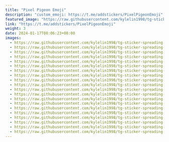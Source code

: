 ```yaml
---
title: "Pixel Pigeon Emoji"
description: "custom_emoji: https://t.me/addstickers/PixelPigeonEmoji"
featured_image: "https://raw.githubusercontent.com/kylelin1998/tg-sticker-spreading-worldwide-images/main/img/b25551e2-6498-4b4a-b403-3d22c8a70c50.jpg"
link: "https://t.me/addstickers/PixelPigeonEmoji"
weight: 3
date: 2024-01-17T08:06:23+08:00
images:
  - https://raw.githubusercontent.com/kylelin1998/tg-sticker-spreading-worldwide-images/main/img/b25551e2-6498-4b4a-b403-3d22c8a70c50.jpg
  - https://raw.githubusercontent.com/kylelin1998/tg-sticker-spreading-worldwide-images/main/img/daf21de8-9242-4063-90d0-ad91a7b030aa.jpg
  - https://raw.githubusercontent.com/kylelin1998/tg-sticker-spreading-worldwide-images/main/img/e07ab4bc-e075-4038-bf67-83532f1329a0.jpg
  - https://raw.githubusercontent.com/kylelin1998/tg-sticker-spreading-worldwide-images/main/img/87d74372-c35e-425d-8e9b-e73455234caa.jpg
  - https://raw.githubusercontent.com/kylelin1998/tg-sticker-spreading-worldwide-images/main/img/2ca0babc-d868-43ee-8abd-99c88dbe5c00.jpg
  - https://raw.githubusercontent.com/kylelin1998/tg-sticker-spreading-worldwide-images/main/img/d3bb3d8a-743b-4e66-91a1-51c4c75034f8.jpg
  - https://raw.githubusercontent.com/kylelin1998/tg-sticker-spreading-worldwide-images/main/img/f28688f1-d695-456b-9120-0eacf148220d.jpg
  - https://raw.githubusercontent.com/kylelin1998/tg-sticker-spreading-worldwide-images/main/img/84425282-3624-4747-83a0-45c41a6d851d.jpg
  - https://raw.githubusercontent.com/kylelin1998/tg-sticker-spreading-worldwide-images/main/img/68d22e54-8b0f-41e5-a2e8-56c6fbfc0032.jpg
  - https://raw.githubusercontent.com/kylelin1998/tg-sticker-spreading-worldwide-images/main/img/a3e48955-e245-4a04-8133-93ca71085d85.jpg
  - https://raw.githubusercontent.com/kylelin1998/tg-sticker-spreading-worldwide-images/main/img/b5cfda84-e297-461e-9fb3-44d547baf3ac.jpg
  - https://raw.githubusercontent.com/kylelin1998/tg-sticker-spreading-worldwide-images/main/img/0a0c04a2-303d-4730-9b6f-a1d666ca4d0b.jpg
  - https://raw.githubusercontent.com/kylelin1998/tg-sticker-spreading-worldwide-images/main/img/2a9f1dcc-c7cf-487a-b9b9-4413a1d93baa.jpg
  - https://raw.githubusercontent.com/kylelin1998/tg-sticker-spreading-worldwide-images/main/img/9e383b8b-c2f7-4b93-9523-f9c07d07b9ed.jpg
  - https://raw.githubusercontent.com/kylelin1998/tg-sticker-spreading-worldwide-images/main/img/2d5abd52-8ee1-4cf4-a726-b0f75c952426.jpg
  - https://raw.githubusercontent.com/kylelin1998/tg-sticker-spreading-worldwide-images/main/img/4dcf9b97-40fd-499c-81c0-dc3ea72399aa.jpg
  - https://raw.githubusercontent.com/kylelin1998/tg-sticker-spreading-worldwide-images/main/img/79946ed7-5f66-4379-99b4-fd364b134c6a.jpg
  - https://raw.githubusercontent.com/kylelin1998/tg-sticker-spreading-worldwide-images/main/img/6f5b00bf-eaa8-4afa-9faf-6218153b4526.jpg
  - https://raw.githubusercontent.com/kylelin1998/tg-sticker-spreading-worldwide-images/main/img/b2c318c2-ec24-4872-962a-9ed17ce34619.jpg
  - https://raw.githubusercontent.com/kylelin1998/tg-sticker-spreading-worldwide-images/main/img/6cb7ff32-f8af-495d-b3b7-1b81233e5939.jpg
---
```

